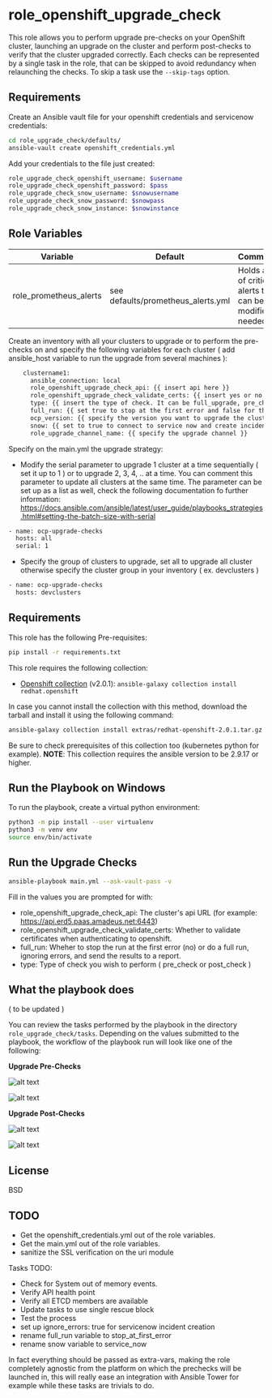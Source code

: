 
 role_openshift_upgrade_check
=========

This role allows you to perform upgrade pre-checks on your OpenShift cluster, launching an upgrade on the cluster and perform post-checks to verify that the cluster upgraded correctly. Each checks can be represented by a single task in the role, that can be skipped to avoid redundancy when relaunching the checks.
To skip a task use the ```--skip-tags``` option. 

Requirements
------------
Create an Ansible vault file for your openshift credentials and servicenow credentials:

```bash
cd role_upgrade_check/defaults/
ansible-vault create openshift_credentials.yml
```

Add your credentials to the file just created:

```bash
role_upgrade_check_openshift_username: $username
role_upgrade_check_openshift_password: $pass
role_upgrade_check_snow_username: $snowusername
role_upgrade_check_snow_password: $snowpass
role_upgrade_check_snow_instance: $snowinstance
```

Role Variables
--------------

| Variable | Default | Comments | Examples |
|----------|---------|----------|----------|
|role_prometheus_alerts| see defaults/prometheus_alerts.yml | Holds a list of critical alerts that can be modified if needed | see defaults/prometheus_alerts.yml

Create an inventory with all your clusters to upgrade or to perform the pre-checks on and specify the following variables for each cluster ( add ansible_host variable to run the upgrade from several machines ): 

```bash
    clustername1:
      ansible_connection: local
      role_openshift_upgrade_check_api: {{ insert api here }}
      role_openshift_upgrade_check_validate_certs: {{ insert yes or no here to specify wether to validate certificates }}
      type: {{ insert the type of check. It can be full_upgrade, pre_check or post_check }}
      full_run: {{ set true to stop at the first error and false for the plabook to continue witherrors }}
      ocp_version: {{ specify the version you want to upgrade the cluster to }}
      snow: {{ set to true to connect to service now and create incidents when the checks fail }} 
      role_upgrade_channel_name: {{ specify the upgrade channel }}
```

Specify on the main.yml the upgrade strategy: 

- Modify the serial parameter to upgrade 1 cluster at a time sequentially ( set it up to 1 ) or to upgrade 2, 3, 4, .. at a time. You can comment this parameter to update all clusters at the same time. The parameter can be set up as a list as well, check the following documentation fo further information: https://docs.ansible.com/ansible/latest/user_guide/playbooks_strategies.html#setting-the-batch-size-with-serial
```bash
- name: ocp-upgrade-checks
  hosts: all
  serial: 1
```
- Specify the group of clusters to upgrade, set all to upgrade all cluster otherwise specify the cluster group in your inventory ( ex. devclusters )
```bash
- name: ocp-upgrade-checks
  hosts: devclusters
```

Requirements
------------
This role has the following Pre-requisites:
```bash
pip install -r requirements.txt
```
   
 This role requires the following collection:
* [Openshift collection](https://console.redhat.com/ansible/automation-hub/repo/published/redhat/openshift) (v2.0.1): `ansible-galaxy collection install redhat.openshift`

In case you cannot install the collection with this method, download the tarball and install it using the following command:

```bash
ansible-galaxy collection install extras/redhat-openshift-2.0.1.tar.gz -p ~/.ansible/collections
```

Be sure to check prerequisites of this collection too (kubernetes python for example).
**NOTE**: This collection requires the ansible version to be 2.9.17 or higher.

Run the Playbook on Windows
------------
To run the playbook, create a virtual python environment:

```bash
python3 -m pip install --user virtualenv
python3 -m venv env
source env/bin/activate
```

Run the Upgrade Checks
------------

```bash
ansible-playbook main.yml --ask-vault-pass -v
```
Fill in the values you are prompted for with:
* role_openshift_upgrade_check_api: The cluster's api URL (for example: https://api.erd5.paas.amadeus.net:6443)
* role_openshift_upgrade_check_validate_certs: Whether to validate certificates when authenticating to openshift. 
* full_run: Wheher to stop the run at the first error (no) or do a full run, ignoring errors, and send the results to a report. 
* type: Type of check you wish to perform ( pre_check or post_check )

What the playbook does
-------

( to be updated )

You can review the tasks performed by the playbook in the directory ```role_upgrade_check/tasks```. Depending on the values submitted to the playbook, the workflow of the playbook run will look like one of the following: 

**Upgrade Pre-Checks**

![alt text](https://rndwww.nce.amadeus.net/git/projects/MTPAAS/repos/4.x_upgradeprechecksrh/raw/images/_Upgrade%20Pre-Checks%20(full_run_%20yes).png?at=refs%2Fheads%2Fmaster)

![alt text](https://rndwww.nce.amadeus.net/git/projects/MTPAAS/repos/4.x_upgradeprechecksrh/raw/images/Upgrade%20Pre-Checks%20(full_run_%20no%20).png?at=refs%2Fheads%2Fmaster)

**Upgrade Post-Checks**

![alt text](https://rndwww.nce.amadeus.net/git/projects/MTPAAS/repos/4.x_upgradeprechecksrh/raw/images/Upgrade%20Post-Checks%20(full_run_%20yes).png?at=refs%2Fheads%2Fmaster)

![alt text](https://rndwww.nce.amadeus.net/git/projects/MTPAAS/repos/4.x_upgradeprechecksrh/raw/images/Upgrade%20Post-Checks%20(full_run_%20no).png?at=refs%2Fheads%2Fmaster)

License
-------

BSD

TODO
-------

* Get the openshift_credentials.yml out of the role variables.
* Get the main.yml out of the role variables.
* sanitize the SSL verification on the uri module

Tasks TODO: 
* Check for System out of memory events.
* Verify API health point 
* Verify all ETCD members are available 
* Update tasks to use single rescue block
* Test the process
* set up ignore_errors: true for servicenow incident creation
* rename full_run variable to stop_at_first_error
* rename snow variable to service_now

In fact everything should be passed as extra-vars, making the role completely agnostic from the platform on which the prechecks will be launched in, this will really ease an integration with Ansible Tower for example while these tasks are trivials to do.
